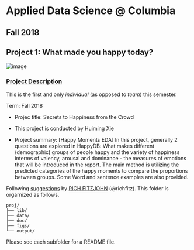 # Applied Data Science @ Columbia
## Fall 2018
## Project 1: What made you happy today?

![image](figs/title.jpeg)

### [Project Description](doc/)
This is the first and only *individual* (as opposed to *team*) this semester. 

Term: Fall 2018

+ Projec title: Secrets to Happiness from the Crowd
+ This project is conducted by Huiming Xie

+ Project summary: [Happy Moments EDA] In this project, generally 2 questions are explored in HappyDB: What makes different (demographic) groups of people happy and the variety of happiness interms of valency, arousal and dominance - the measures of emotions that will be introduced in the report. The main method is utilizing the predicted categories of the happy moments to compare the proportions between groups. Some Word and sentence examples are also provided.

Following [suggestions](http://nicercode.github.io/blog/2013-04-05-projects/) by [RICH FITZJOHN](http://nicercode.github.io/about/#Team) (@richfitz). This folder is orgarnized as follows.

```
proj/
├── lib/
├── data/
├── doc/
├── figs/
└── output/
```

Please see each subfolder for a README file.
